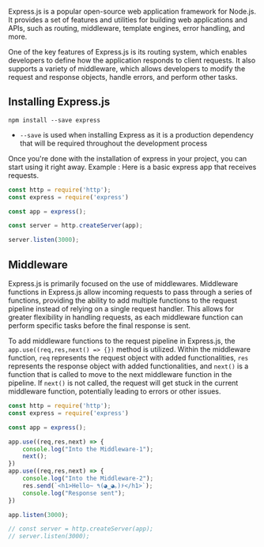 Express.js is a popular open-source web application framework for Node.js. It provides a set of features and utilities for building web applications and APIs, such as routing, middleware, template engines, error handling, and more.

One of the key features of Express.js is its routing system, which enables developers to define how the application responds to client requests. It also supports a variety of middleware, which allows developers to modify the request and response objects, handle errors, and perform other tasks.

## Installing Express.js
`npm install --save express`
- `--save` is used when installing Express as it is a production dependency that will be required throughout the development process

Once you're done with the installation of express in your project, you can start using it right away. 
Example : Here is a basic express app that receives requests.
```js
const http = require('http');
const express = require('express')

const app = express();

const server = http.createServer(app);

server.listen(3000);
```

## Middleware
Express.js is primarily focused on the use of middlewares. Middleware functions in Express.js allow incoming requests to pass through a series of functions, providing the ability to add multiple functions to the request pipeline instead of relying on a single request handler. This allows for greater flexibility in handling requests, as each middleware function can perform specific tasks before the final response is sent.

To add middleware functions to the request pipeline in Express.js, the `app.use((req,res,next() => {})` method is utilized. Within the middleware function, `req` represents the request object with added functionalities, `res` represents the response object with added functionalities, and `next()` is a function that is called to move to the next middleware function in the pipeline. If `next()` is not called, the request will get stuck in the current middleware function, potentially leading to errors or other issues.

```js
const http = require('http');
const express = require('express')

const app = express();

app.use((req,res,next) => {
    console.log("Into the Middleware-1");
    next();
})
app.use((req,res,next) => {
    console.log("Into the Middleware-2");
    res.send(`<h1>Hello~ ٩(◕‿◕｡)۶</h1>`);
    console.log("Response sent");
})

app.listen(3000);

// const server = http.createServer(app);
// server.listen(3000);
```